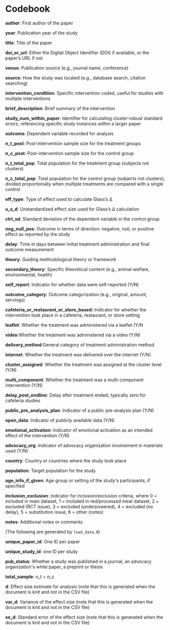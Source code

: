 # Codebook

**author**: First author of the paper

**year**: Publication year of the study

**title**: Title of the paper

**doi_or_url**: Either the Digital Object Identifier (DOI) if available, or the paper’s URL if not

**venue**: Publication source (e.g., journal name, conference)

**source**: How the study was located (e.g., database search, citation searching)

**intervention_condition**: Specific intervention coded, useful for studies with multiple interventions

**brief_description**: Brief summary of the intervention

**study_num_within_paper**: Identifier for calculating cluster-robust standard errors, referencing specific study instances within a larger paper

**outcome**: Dependent variable recorded for analysis

**n_t_post**: Post-intervention sample size for the treatment groups

**n_c_post**: Post-intervention sample size for the control group

**n_t_total_pop**: Total population for the treatment group (subjects not clusters)

**n_c_total_pop**: Total population for the control group (subjects not clusters), divided proportionally when multiple treatments are compared with a single control

**eff_type**: Type of effect used to calculate Glass’s ∆

**u_s_d**: Unstandardized effect size used for Glass’s ∆ calculation

**ctrl_sd**: Standard deviation of the dependent variable in the control group

**neg_null_pos**: Outcome in terms of direction: negative, null, or positive effect as reported by the study

**delay**: Time in days between initial treatment administration and final outcome measurement

**theory**: Guiding methodological theory or framework

**secondary_theory**: Specific theoretical content (e.g., animal welfare, environmental, health)

**self_report**: Indicator for whether data were self-reported (Y/N)

**outcome_category**: Outcome categorization (e.g., original, amount, servings)

**cafeteria_or_restaurant_or_store_based:** Indicator for whether the intervention took place in a cafeteria, restaurant, or store setting

**leaflet**: Whether the treatment was administered via a leaflet (Y/N

**video**:Whether the treatment was administered via a video (Y/N)

**delivery_method**:General category of treatment administration method

**internet**: Whether the treatment was delivered over the internet (Y/N)

**cluster_assigned**: Whether the treatment was assigned at the cluster level (Y/N)

**multi_component**: Whether the treatment was a multi-component intervention (Y/N)

**delay_post_endline**: Delay after treatment ended, typically zero for cafeteria studies

**public_pre_analysis_plan**: Indicator of a public pre-analysis plan (Y/N)

**open_data**: Indicator of publicly available data (Y/N)

**emotional_activation**: Indicator of emotional activation as an intended effect of the intervention (Y/N)

**advocacy_org**: Indicator of advocacy organization involvement in materials used (Y/N)

**country**: Country or countries where the study took place

**population**: Target population for the study

**age_info_if_given**: Age group or setting of the study's participants, if specified

**inclusion_exclusion**: Indicator for inclusion/exclusion criteria, where 0 = included in main dataset, 1 = included in red/processed meat dataset, 2 = excluded (RCT issue), 3 = excluded (underpowered), 4 = excluded (no delay), 5 = substitution issue, 6 = other (notes)

**notes**: Additional notes or comments

(The following are generated by `load_data.R`)

**unique_paper_id**: One ID per paper

**unique_study_id**: one ID per study

**pub_status**: Whether a study was published in a journal, an advocacy organization's white paper, a preprint or thesis

**total_sample**: n_t + n_c

**d**: Effect size estimate for analysis (note that this is generated when the document is knit and not in the CSV file)

**var_d**: Variance of the effect size (note that this is generated when the document is knit and not in the CSV file)

**se_d**: Standard error of the effect size (note that this is generated when the document is knit and not in the CSV file)

